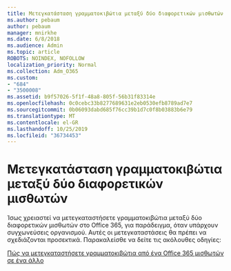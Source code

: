 ```yaml
---
title: Μετεγκατάσταση γραμματοκιβώτια μεταξύ δύο διαφορετικών μισθωτών
ms.author: pebaum
author: pebaum
manager: mnirkhe
ms.date: 6/8/2018
ms.audience: Admin
ms.topic: article
ROBOTS: NOINDEX, NOFOLLOW
localization_priority: Normal
ms.collection: Adm_O365
ms.custom:
- "684"
- "3500008"
ms.assetid: b9f57026-5f1f-48a8-805f-56b31f83314e
ms.openlocfilehash: 0c0cebc33b8277689631e2eb0530efb8789ad7e7
ms.sourcegitcommit: 0b06093dabd685f76cc39b1d7c0f8b03883b6e79
ms.translationtype: MT
ms.contentlocale: el-GR
ms.lasthandoff: 10/25/2019
ms.locfileid: "36734453"
---
```

# <a name="migrate-mailboxes-between-two-different-tenants"></a>Μετεγκατάσταση γραμματοκιβώτια μεταξύ δύο διαφορετικών μισθωτών

Ίσως χρειαστεί να μετεγκαταστήσετε γραμματοκιβώτια μεταξύ δύο διαφορετικών μισθωτών στο Office 365, για παράδειγμα, όταν υπάρχουν συγχωνεύσεις οργανισμού. Αυτές οι μετεγκαταστάσεις θα πρέπει να σχεδιάζονται προσεκτικά. Παρακαλείσθε να δείτε τις ακόλουθες οδηγίες:
  
[Πώς να μετεγκαταστήσετε γραμματοκιβώτια από ένα Office 365 μισθωτών σε ένα άλλο](https://docs.microsoft.com/Exchange/mailbox-migration/migrate-mailboxes-across-tenants)
  